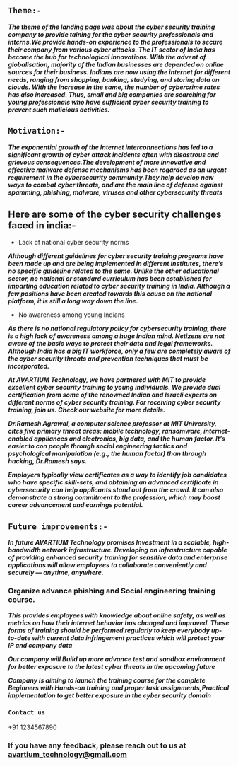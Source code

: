 ## **`Theme:-`** ##
***_The theme of the landing page was about the cyber security training company to provide taining for the cyber security professionals and interns.We provide hands-on experience to the professionals to secure their company from various cyber attacks. The IT sector of India has become the hub for technological innovations. With the advent of globalisation, majority of the Indian businesses are depended on online sources for their business. Indians are now using the internet for different needs, ranging from shopping, banking, studying, and storing data on clouds. With the increase in the same, the number of cybercrime rates has also increased. Thus, small and big companies are searching for young professionals who have sufficient cyber security training to prevent such malicious activities._***


## **`Motivation:-`** ##


***_The exponential growth of the Internet interconnections has led to a significant growth of cyber attack incidents often with disastrous and grievous consequences.The development of more innovative and effective malware defense mechanisms has been regarded as an urgent requirement in the cybersecurity community.They help develop new ways to combat cyber threats, and are the main line of defense against spamming, phishing, malware, viruses and other cybersecurity threats_***

## Here are some of the cyber security challenges faced in india:- ##

- Lack of national cyber security norms

***_Although different guidelines for cyber security training programs have been made up and are being implemented in different institutes, there’s no specific guideline related to the same. Unlike the other educational sector, no national or standard curriculum has been established for imparting education related to cyber security training in India. Although a few positions have been created towards this cause on the national platform, it is still a long way down the line._***

- No awareness among young Indians

***_As there is no national regulatory policy for cybersecurity training, there is a high lack of awareness among a huge Indian mind. Netizens are not aware of the basic ways to protect their data and legal frameworks. Although India has a big IT workforce, only a few are completely aware of the cyber security threats and prevention techniques that must be incorporated._***

***_At AVARTIUM Technology, we have partnered with MIT to provide excellent cyber security training to young individuals. We provide dual certification from some of the renowned Indian and Israeli experts on different norms of cyber security training. For receiving cyber security training, join us. Check our website for more details._***

***_Dr.Ramesh Agrawal, a computer science professor at MIT University, cites five primary threat areas: mobile technology, ransomware, internet-enabled appliances and electronics, big data, and the human factor. It’s easier to con people through social engineering tactics and psychological manipulation (e.g., the human factor) than through hacking, Dr.Ramesh says._***

***_Employers typically view certificates as a way to identify job candidates who have specific skill-sets, and obtaining an advanced certificate in cybersecurity can help applicants stand out from the crowd. It can also demonstrate a strong commitment to the profession, which may boost career advancement and earnings potential._***



## **`Future improvements:-`** ##


***_In future AVARTIUM Technology promises Investment in a scalable, high-bandwidth network infrastructure. Developing an infrastructure capable of providing enhanced security training for sensitive data and enterprise applications will allow employees to collaborate conveniently and securely — anytime, anywhere._***


### Organize advance phishing and Social engineering training course. ###


***_This provides employees with knowledge about online safety, as well as metrics on how their internet behavior has changed and improved. These forms of training should be performed regularly to keep everybody up-to-date with current data infringement practices which will protect your IP and company data_***

***_Our company will Build up more advance test and sandbox environment for better exposure to the latest cyber threats in the upcoming future_***

***_Company is aiming to launch the training course for the complete Beginners with Hands-on training and proper task assignments,Practical implementation to get better exposure in the cyber security domain_***
### 





### `Contact us` ###
+91 1234567890

### If you have any feedback, please reach out to us at  [avartium_technology@gmail.com](https://www.gmail.com) 
